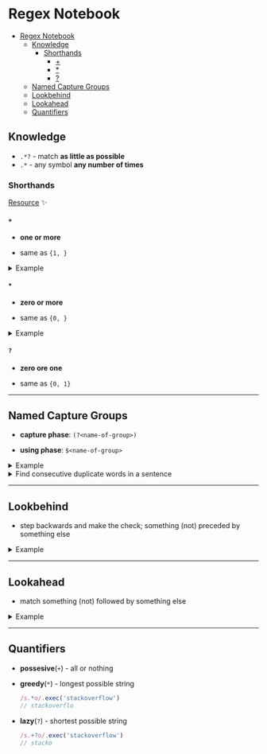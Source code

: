 # Regex Notebook

- [Regex Notebook](#regex-notebook)
  - [Knowledge](#knowledge)
    - [Shorthands](#shorthands)
      - [+](#)
      - [*](#)
      - [?](#)
  - [Named Capture Groups](#named-capture-groups)
  - [Lookbehind](#lookbehind)
  - [Lookahead](#lookahead)
  - [Quantifiers](#quantifiers)

## Knowledge

* `.*?` - match **as little as possible**
* `.*` - any symbol **any number of times**

### Shorthands

[Resource](https://javascript.info/regexp-quantifiers) :sparkles:

#### `+`

* **one or more**

* same as `{1, }`

<details>
<summary>Example</summary>
<br>


```typescript
("100 10 1").match(/\d0+/g) // ["100", "10"]
```
</details>

#### `*`

* **zero or more**

* same as `{0, }`

<details>
<summary>Example</summary>
<br>


```typescript
("100 10 1").match(/\d0*/g) // ["100", "10", "1"]
```
</details>

#### `?`

* **zero ore one**

* same as `{0, 1}`

---

## Named Capture Groups

* **capture phase**: `(?<name-of-group>)`

* **using phase**: `$<name-of-group>`

<details>
<summary>Example</summary>
<br>


```typescript
let re = /(\d{4})-(\d{2})-(\d{2})/;
let match = re.exec('2019-04-19')
console.log(match) // ['2019-04-19', '2019', '04', '19', index: 0, input: '2019-04-19', groups: undefined ]​​​​​

re = /(?<year>\d{4})-(?<month>\d{2})-(?<day>\d{2})/
match = re.exec('2019-04-19')

console.log(match.groups) // { year: '2019', month: '04', day: '19' }

// ===================================

re = /(?<year>\d{4})-(?<month>\d{2})-(?<day>\d{2})/
match = re.exec('2019-04-19')

console.log(match.groups) // { year: '2019', month: '04', day: '19' }
```
</details>

<details>
<summary>Find consecutive duplicate words in a sentence</summary>
<br>


```typescript
re = /\b(?<dup>\w+)\s+\k<dup>\b/
match = re.exec('Get that that cat off the table!');
console.log(match[0]) // ​​​​​that that

// ==================================

const sameWords = /(?<word>\w+)\s*===\s*(\k<word>)/
console.log(sameWords.test("andrei === andrei")) // true
console.log(sameWords.test("orange === apple")) // false

// ==================================

const switchNames = /(?<firstName>\w+)\s+(?<lastName>\w+)/;
console.log("Andrei Gatej".replace(switchNames, "$<lastName> $<firstName>")) // Gatej Andrei

// ==================================
// ==================================
```
</details>

---

## Lookbehind

* step backwards and make the check; something (not) preceded by something else

<details>
<summary>Example</summary>
<br>


```typescript
re = /(?<=\$|£|€)\d+(\.\d*)?/
console.log(re.exec('199')) // null
console.log(re.exec('$199')) // ​​​​​[ '199', undefined, index: 1, input: '$199', groups: undefined ]​​​​​
console.log(re.exec('€199.30')) // ​​​​​​​​​​[ '199.30', '.30', index: 1, input: '€199.30', groups: undefined ]
```
</details>

---

## Lookahead

* match something (not) followed by something else

<details>
<summary>Example</summary>
<br>


```typescript
let str = "andr3eeee1"
console.log(str.replace(/((?!\d))/g, '*')) // "*a*n*d*r3*e*e*e*e1*"
console.log(str.replace(/((?=\d))/g, '*')) // "andr*3eeee*1"
```
</details>

---

## Quantifiers

* **possesive**(`+`) - all or nothing

* **greedy**(`*`) - longest possible string
    ```javascript
    /s.*o/.exec('stackoverflow')
    // stackoverflo
    ```

* **lazy**(`?`) - shortest possible string
    ```javascript
    /s.+?o/.exec('stackoverflow')
    // stacko
    ```
